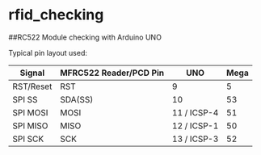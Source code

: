 # rfid_checking
##RC522 Module checking with Arduino UNO

 Typical pin layout used:
 
|Signal| MFRC522 Reader/PCD Pin| UNO|Mega|
|------|-----------------------|----|----|
|RST/Reset| RST| 9 | 5|
|SPI SS   |  SDA(SS)    |  10|53 |
|SPI MOSI |  MOSI       |  11 / ICSP-4|   51|
|SPI MISO |  MISO       |  12 / ICSP-1|   50|
|SPI SCK  |  SCK        |  13 / ICSP-3|   52|
 
